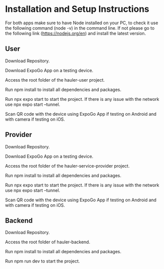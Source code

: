 # Installation and Setup Instructions

For both apps make sure to have Node installed on your PC, to check it use the following command (node -v) in the command line. If not please go to the following link (https://nodejs.org/en) and install the latest version.

## User
Download Repository.

Download ExpoGo App on a testing device.

Access the root folder of the hauler-user project.

Run npm install to install all dependencies and packages.

Run npx expo start to start the project. If there is any issue with the network use npx expo start –tunnel.

Scan QR code with the device using ExpoGo App if testing on Android and with camera if testing on iOS.


## Provider
Download Repository.

Download ExpoGo App on a testing device.

Access the root folder of the hauler-service-provider project.

Run npm install to install all dependencies and packages.

Run npx expo start to start the project. If there is any issue with the network use npx expo start –tunnel.

Scan QR code with the device using ExpoGo App if testing on Android and with camera if testing on iOS.


## Backend
Download Repository.

Access the root folder of hauler-backend.

Run npm install to install all dependencies and packages.

Run npm run dev to start the project.

